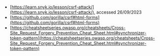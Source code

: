 - [https://learn.snyk.io/lesson/csrf-attack/](https://learn.snyk.io/lesson/csrf-attack/), accessed 26/09/2023
- [https://github.com/gorilla/csrf#html-forms](https://github.com/gorilla/csrf#html-forms)
- [https://cheatsheetseries.owasp.org/cheatsheets/Cross-Site_Request_Forgery_Prevention_Cheat_Sheet.html#synchronizer-token-pattern](https://cheatsheetseries.owasp.org/cheatsheets/Cross-Site_Request_Forgery_Prevention_Cheat_Sheet.html#synchronizer-token-pattern)
